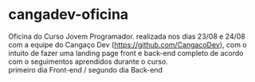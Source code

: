 # cangadev-oficina

Oficina do Curso Jovem Programador. realizada nos dias 23/08 e 24/08 com a equipe do Cangaço Dev (https://github.com/CangacoDev), com o intuito de fazer uma landing page front e back-end completo de acordo com o seguimentos aprendidos durante o curso.
<br>
primeiro dia Front-end / segundo dia Back-end
